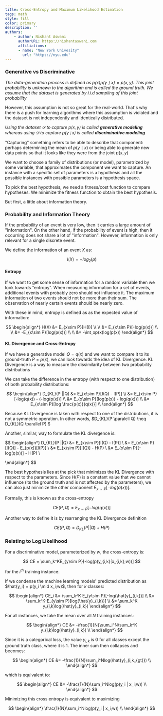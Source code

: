```yaml
---
title: Cross-Entropy and Maximum Likelihood Estimation
tags: math
style: fill
color: primary
description: ''
authors:
    - author: Nishant Aswani
      authorURL: https://nishantaswani.com
      affiliations:
      - name: "New York Univesity"
        url: "https://nyu.edu"
---
```

<body>
</body>

### Generative vs Discriminative

*The data-generation process is defined as  $p(x) p(y \mid x) = p(x,y)$. This joint probability is unknown to the algorithm and is called the ground truth. We assume that the dataset is generated by i.i.d sampling of this joint probability*

However, this assumption is not so great for the real-world. That's why there is a push for learning algorithms where this assumption is violated and the dataset is not independently and identically distributed.

*Using the dataset $\mathcal{D}$ to capture $p(x,y)$ is called **generative modeling** whereas using $\mathcal{D}$ to capture $p(y \mid x)$ is called **discriminative modeling***

"Capturing" something refers to be able to describe that component: perhaps determining the mean of $p(y \mid x)$ or being able to generate new data points so that it looks like they were from the joint $p(x,y)$

We want to choose a family of distributions (or model), parametrized by some variable, that approximates the component we want to capture. An instance with a specific set of parameters is a hypothesis and all the possible instances with possible parameters is a hypothesis space. 

To pick the best hypothesis, we need a fitness/cost function to compare hypotheses. We minimize the fitness function to obtain the best hypothesis.

But first, a little about information theory.

### Probability and Information Theory 

If the probability of an event is very low, then it carries a large amount of "information". On the other hand, if the probability of event is high, then it occurring does not share a lot of "information". However, information is only relevant for a single discrete event. 

We define the information of an event $X$ as: 

$$
I(X) = -log_2(p)
$$

#### Entropy

If we want to get some sense of information for a random variable then we look towards "entropy". When measuring information for a set of events, additional events with probably zero should not influence it. The maximum information of two events should not be more than their sum. The observation of nearly certain events should be nearly zero. 

With these in mind, entropy is defined as as the expected value of information:

$$
\begin{align*}
H(X) &= E_{x\sim P}[H(I)] \\ \\ 
	 &= E_{x\sim P}[-log(p(x))] \\ \\
	 &= -E_{x\sim P}[log(p(x))] \\ \\
	 &= -\int_xp(x)log(p(x))
\end{align*}
$$

#### KL Divergence and Cross-Entropy

If we have a generative model $Q = q(x)$ and we want to compare it to its ground-truth $P = p(x)$, we can look towards the idea of KL Divergence. KL Divergence is a way to measure the dissimilarity between two probability distributions

We can take the difference in the entropy (with respect to one distribution) of both probability distributions: 

$$
\begin{align*}
D_{KL}(P ||Q) &= E_{x\sim P}[I(Q) - I(P)] \\
		      &= E_{x\sim P}[-log(q(x)) - (-log(p(x))] \\
              &= E_{x\sim P}[log(p(x)) - log(q(x))] \\
              &= E_{x\sim P}[log \frac{p(x)}{q(x)}] \\
\end{align*}
$$

Because KL Divergence is taken with respect to one of the distributions, it is not a symmetric operation. In other words, $D_{KL}(P \paralell Q) \neq D_{KL}(Q \parallel P) $

Another, similar, way to formulate the KL divergence is:

$$
\begin{align*}
D_{KL}(P ||Q) &= E_{x\sim P}[I(Q) - I(P)] \\
 			  &= E_{x\sim P}[I(Q)] - E_{p(x)}[I(P)] \\
 			  &= E_{x\sim P}[I(Q)] - H(P) \\
 			  &= E_{x\sim P}[-log(q(x))] - H(P) \\
 			  
\end{align*}
$$

The best hypothesis lies at the pick that minimizes the KL Divergence with respect to the parameters. Since $H(P)$ is a constant value that we cannot influence (its the ground truth and is not affected by the parameters), we can also just minimize the other component $E_{x\sim P}[-log(q(x))]$.

Formally, this is known as the cross-entropy

$$
CE(P,Q) = E_{x\sim P}[-log(q(x))]
$$

Another way to define it is by rearranging the KL Divergence definition

$$
CE(P,Q) = D_{KL}(P||Q) + H(P)
$$

### Relating to Log Likelihood

For a discriminative model, parameterized by $w$, the cross-entropy is:

$$
CE = \sum_k^KE_{y\sim P}[-log(p(y_{i,k}|x_{i,k};w))]
$$

for the $i^{th}$ training instance.

If we condense the machine learning models' predicted distribution as $\hat{y_i} = p(y_i \mid x_i;w)$, then for $k$ classes:

$$
\begin{align*}
CE_i &= \sum_k^K E_{y\sim P}[-log(\hat{y}_{i,k})] \\
&= \sum_k^K-E_{y\sim P}[log(\hat{y}_{i,k})] \\
&= \sum_k^K y_{i,k}log(\hat{y}_{i,k})
\end{align*}
$$

For all instances, we take the mean over all $N$ training instances:

$$
\begin{align*}
CE &= -\frac{1}{N}\sum_i^N\sum_k^K y_{i,k}log(\hat{y}_{i,k}) \\
\end{align*}
$$

Since it is a categorical loss, the value $y_{i,k}$ is 0 for all classes except the ground truth class, where it is 1. The inner sum then collapses and becomes:

$$
\begin{align*}
CE &= -\frac{1}{N}\sum_i^Nlog(\hat{y}_{i,k_{gt}}) \\
\end{align*}
$$

which is equivalent to:

$$
\begin{align*}
CE &= -\frac{1}{N}\sum_i^Nlog(p(y_i | x_i;w)) \\
\end{align*}
$$

Minimizing this cross entropy is equivalent to maximizing

$$
\begin{align*}
\frac{1}{N}\sum_i^Nlog(p(y_i | x_i;w)) \\
\end{align*}
$$
